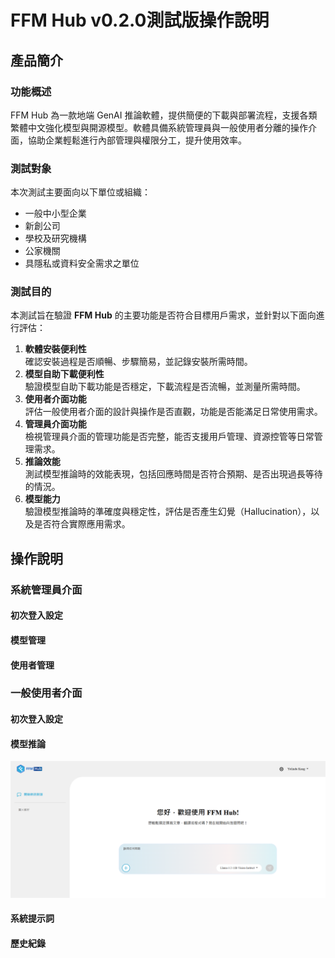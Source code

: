 ﻿# **FFM Hub v0.2.0測試版操作說明**
## **產品簡介**
### **功能**概述
FFM Hub 為一款地端 GenAI 推論軟體，提供簡便的下載與部署流程，支援各類繁體中文強化模型與開源模型。軟體具備系統管理員與一般使用者分離的操作介面，協助企業輕鬆進行內部管理與權限分工，提升使用效率。
### 測試對象
本次測試主要面向以下單位或組織：

- 一般中小型企業
- 新創公司
- 學校及研究機構
- 公家機關
- 具隱私或資料安全需求之單位
### 測試目的
本測試旨在驗證 **FFM Hub** 的主要功能是否符合目標用戶需求，並針對以下面向進行評估：

1. **軟體安裝便利性**\
   確認安裝過程是否順暢、步驟簡易，並記錄安裝所需時間。
1. **模型自助下載便利性**\
   驗證模型自助下載功能是否穩定，下載流程是否流暢，並測量所需時間。
1. **使用者介面功能**\
   評估一般使用者介面的設計與操作是否直觀，功能是否能滿足日常使用需求。
1. **管理員介面功能**\
   檢視管理員介面的管理功能是否完整，能否支援用戶管理、資源控管等日常管理需求。
1. **推論效能**\
   測試模型推論時的效能表現，包括回應時間是否符合預期、是否出現過長等待的情況。
1. **模型能力**\
   驗證模型推論時的準確度與穩定性，評估是否產生幻覺（Hallucination），以及是否符合實際應用需求。
## **操作說明**
### **系統管理員介面**
#### 初次登入設定
#### 模型管理
#### 使用者管理
### **一般使用者介面**
#### 初次登入設定
#### 模型推論
![](https://github.com/Yolinda-Kang/FFM-Hub-v0.2.0-/raw/main/FFM%20Hub%20v0.2/ffmhub%20user.png?raw=true)
#### 系統提示詞
#### 歷史紀錄

